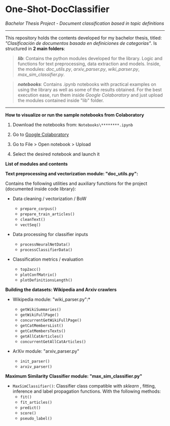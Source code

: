 # One-Shot-DocClassifier
*Bachelor Thesis Project - Document classification based in topic definitions*
***
This repository holds the contents developed for my bachelor thesis, titled: *"Clasificación de documentos basada en definiciones de categorías"*. Is structured in **2 main folders**:
  
  > ***lib***: Contains the python modules developed for the library. Logic and functions for text preprocessing, data extraction and models. Inside, the modules: *doc_utils.py*,  *arxiv_parser.py*,  *wiki_parser.py*,  *max_sim_classifier.py*.
  
  > ***notebooks***: Contains .ipynb notebooks with practical examples on using the library as well as some of the results obtained. For the best execution ease, run them inside *Google Colaboratory* and just upload the modules contained inside "lib" folder.
***

**How to visualize or run the sample notebooks from Colaboratory**

1. Download the notebooks from: `Notebooks\********.ipynb`

2. Go to [Google Colaboratory](https://colab.research.google.com)

3. Go to File > Open notebook > Upload

4. Select the desired notebook and launch it


**List of modules and contents**


**Text preprocessing and vectorization module: "doc_utils.py":**

Contains the following utilities and auxiliary functions for the project (documented inside code library):

* Data cleaning / vectorization / BoW
  - `prepare_corpus()`
  - `prepare_train_articles()`
  - `cleanText()`
  - `vectSeq()`

* Data processing for classifier inputs
  - `processNeuralNetData()`
  - `processClassifierData()`
  
* Classification metrics / evaluation
  - `top2acc()` 
  - `plotConfMatrix()`
  - `plotDefinitionsLength()`

**Building the datasets: Wikipedia and Arxiv crawlers**

* Wikipedia module: "wiki_parser.py":* 
  - `getWikiSummaries()`
  - `getWikiFullPage()`
  - `concurrentGetWikiFullPage()`
  - `getCatMembersList()`
  - `getCatMembersTexts()`
  - `getAllCatArticles()`
  - `concurrentGetAllCatArticles()`
  
 * ArXiv module: "arxiv_parser.py"
    - `init_parser()`
    - `arxiv_parser()`
 
**Maximum Similarity Classifier module: "max_sim_classifier.py"**
  - `MaxSimClassifier()`: Classifier class compatible with *sklearn* , fitting, inference and label propagation functions.
  With the following methods:
    - `fit()`
    - `fit_articles()`
    - `predict()`
    - `score()` 
    - `pseudo_label()`
    
 
